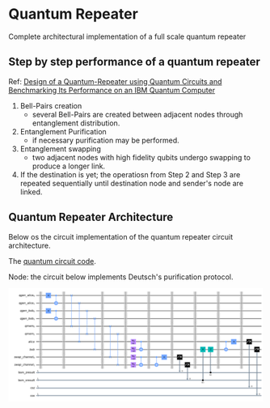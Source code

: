 # Quantum Repeater

Complete architectural implementation of a full scale quantum repeater

## Step by step performance of a quantum repeater

Ref: [Design of a Quantum-Repeater using Quantum Circuits and Benchmarking Its Performance on an IBM Quantum Computer](https://link.springer.com/article/10.1007/s11128-021-03189-8)

1. Bell-Pairs creation
    - several Bell-Pairs are created between adjacent nodes through entanglement distribution.
2. Entanglement Purification
    - if necessary purification may be performed.
3. Entanglement swapping
    - two adjacent nodes with high fidelity qubits undergo swapping to produce a longer link.
4. If the destination is yet; the operatiosn from Step $2$ and Step $3$ are repeated sequentially until destination node and sender's node are linked.

## Quantum Repeater Architecture

Below os the circuit implementation of the quantum repeater circuit architecture.

The [quantum circuit code](../qrepeater/quantum_repeater.ipynb).

Node: the circuit below implements Deutsch's purification protocol.

![quantum repeater](../qrepeater/images/quantum_repeater_dpurification.png)
